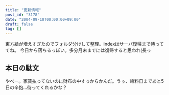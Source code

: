 ```yaml
---
title: "更新情報"
post_id: "3178"
date: "2004-09-10T00:00:00+09:00"
draft: false
tag: []
---
```



東方絵が増えすぎたのでフォルダ分けして整理。indexはサーバ復帰まで待っててね。 今日から落ちるっぽい。多分月末までには復帰すると思われ(長っ
## 本日の駄文
やべー。家賃払ってないのに財布の中すっからかんだ。うぅ、給料日まであと5日の辛抱…待ってくれるかな？
